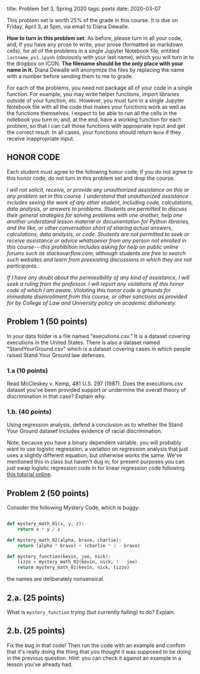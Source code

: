 title: Problem Set 3, Spring 2020
tags: psets
date: 2020-03-07

This problem set is worth 25% of the grade in this course. It is due on Friday, April 3, at 5pm, via email to Diana Dewalle. 

**How to turn in this problem set**: As before, please turn in all your code, and, if you have any prose to write, your prose (formatted as markdown cells), for all of the problems in a single Jupyter Notebook file, entitled `lastname_ps1.ipynb` (obviously with your last name), which you will turn in to the dropbox on ICON.  **The filename should be the only place with your name in it.** Diana Dewalle will anonymize the files by replacing the name with a number before sending them to me to grade.

For each of the problems, you need not package all of your code in a single function. For example, you may write helper functions, import libraries outside of your function, etc.  However, you must turn in a single Jupyter Notebook file with all the code that makes your functions work as well as the functions themselves.  I expect to be able to run all the cells in the notebook you turn in, and, at the end, have a working function for each problem, so that I can call those functions with appropriate input and get the correct result. In all cases, your functions should return `None` if they receive inappropriate input.

## HONOR CODE

Each student must agree to the following honor code; if you do not agree to this honor code, do not turn in this problem set and drop the course.

*I will not solicit, receive, or provide any unauthorized assistance on this or any problem set in this course. I understand that unauthorized assistance includes seeing the work of any other student, including code, calculations, data analysis, or answers to problems. Students are permitted to discuss their general strategies for solving problems with one another, help one another understand lesson material or documentation for Python libraries, and the like, or other conversation short of sharing actual answers, calculations, data analysis, or code. Students are not permitted to seek or receive assistance or advice whatsoever from any person not enrolled in this course---this prohibition includes asking for help on public online forums such as stackoverflow.com, although students are free to search such websites and learn from preexisting discussions in which they are not participants.*

*If I have any doubt about the permissibility of any kind of assistance, I will seek a ruling from the professor. I will report any violations of this honor code of which I am aware. Violating this honor code is grounds for immediate disenrollment from this course, or other sanctions as provided for by College of Law and University policy on academic dishonesty.*

## Problem 1 (50 points)

In your data folder is a file named "executions.csv."  It is a dataset covering executions in the United States.  There is also a dataset named "StandYourGround.csv" which is a dataset covering cases in which people raised Stand Your Ground law defenses.

### 1.a (10 points)

Read McCleskey v. Kemp, 481 U.S. 297 (1987).  Does the executions.csv dataset you've been provided support or undermine the overall theory of discrimination in that case?  Explain why.

### 1.b. (40 points)

Using regression analysis, defend a conclusion as to whether the Stand Your Ground dataset includes evidence of racial discrimination.  

Note, because you have a binary dependent variable, you will probably want to use logistic regression, a variation on regression analysis that just uses a slightly different equation, but otherwise works the same.  We've mentioned this in class but haven't dug in; for present purposes you can just swap logistic regression code in for linear regression code following [this tutorial online](http://blog.yhat.com/posts/logistic-regression-python-rodeo.html). 

## Problem 2 (50 points) 

Consider the following Mystery Code, which is buggy: 

```python

def mystery_math_01(x, y, z):
    return x * y / z

def mystery_math_02(alpha, bravo, charlie):
    return (alpha * bravo) + (charlie * 1 - bravo)

def mystery_function(kevin, joe, nick):
    lizzo = mystery_math_02(kevin, nick, 1 - joe)
    return mystery_math_01(kevin, nick, lizzo)

```

the names are deliberately nonsensical.

## 2.a. (25 points) 

What is `mystery_function` trying (but currently failing) to do?  Explain. 

## 2.b. (25 points)

Fix the bug in that code!  Then run the code with an example and confirm that it's really doing the thing that you thought it was supposed to be doing in the previous question.  *Hint*: you can check it against an example in a lesson you've already had.